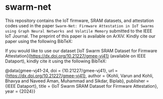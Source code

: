 # swarm-net
This repository contains the IoT firmware, SRAM datasets, and attestation codes used in the paper `Swarm-Net: Firmware Attestation in IoT Swarms using Graph Neural Networks and Volatile Memory` submitted to the IEEE IoT Journal. The preprint of this paper is available on ArXiV. Kindly cite our paper using the following BibTeX:

If you would like to use our dataset [IoT Swarm SRAM Dataset for Firmware Attestation]{https://dx.doi.org/10.21227/gmee-vj41} (available on IEEE Dataport), kindly cite it using the following BibTeX:

@data{gmee-vj41-24,
      doi = {10.21227/gmee-vj41},
      url = {https://dx.doi.org/10.21227/gmee-vj41},
      author = {Kohli, Varun and Kohli, Bhavya and Naveed Aman, Muhammad and Sikdar, Biplab},
      publisher = {IEEE Dataport},
      title = {IoT Swarm SRAM Dataset for Firmware Attestation},
      year = {2024}}



